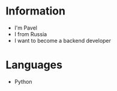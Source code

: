 # Information
* I'm Pavel
* I from Russia
* I want to become a backend developer

# Languages
* Python
